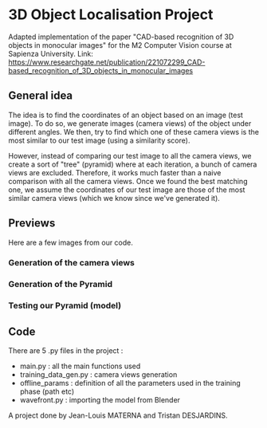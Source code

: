 # 3D Object Localisation Project
Adapted implementation of the paper "CAD-based recognition of 3D objects in monocular images" for the M2 Computer Vision course at Sapienza University.
Link: https://www.researchgate.net/publication/221072299_CAD-based_recognition_of_3D_objects_in_monocular_images

## General idea  

The idea is to find the coordinates of an object based on an image (test image). To do so, we generate images (camera views) of the object under different angles. We then, try to find which one of these camera views is the most similar to our test image (using a similarity score). 

However, instead of comparing our test image to all the camera views, we create a sort of "tree" (pyramid) where at each iteration, a bunch of camera views are excluded. Therefore, it works much faster than a naive comparison with all the camera views. Once we found the best matching one, we assume the coordinates of our test image are those of the most similar camera views (which we know since we've generated it).  

## Previews

Here are a few images from our code. 

### Generation of the camera views

### Generation of the Pyramid

### Testing our Pyramid (model)

## Code
There are 5 .py files in the project :
- main.py : all the main functions used
- training_data_gen.py : camera views generation
- offline_params : definition of all the parameters used in the training phase (path etc)
- wavefront.py : importing the model from Blender

A project done by Jean-Louis MATERNA and Tristan DESJARDINS.
